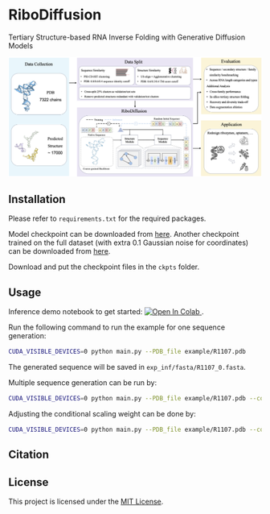 # RiboDiffusion

Tertiary Structure-based RNA Inverse Folding with Generative Diffusion Models

![cover](fig/pipeline.png)

## Installation

Please refer to `requirements.txt` for the required packages.

Model checkpoint can be downloaded from [here](https://drive.google.com/drive/folders/10BNyCNjxGDJ4rEze9yPGPDXa73iu1skx?usp=drive_link).
Another checkpoint trained on the full dataset (with extra 0.1 Gaussian noise for coordinates) can be downloaded from [here](https://drive.google.com/file/d/1-IfWkLa5asu4SeeZAQ09oWm4KlpBMPmq/view?usp=sharing).

Download and put the checkpoint files in the `ckpts` folder.

## Usage

Inference demo notebook to get started: <a target="_blank" href="https://colab.research.google.com/drive/199D6B0FsIYf-gW-hfMEBCcKaai_hM_cU">
  <img src="https://colab.research.google.com/assets/colab-badge.svg" alt="Open In Colab"/>
</a>.

Run the following command to run the example for one sequence generation:
```bash
CUDA_VISIBLE_DEVICES=0 python main.py --PDB_file example/R1107.pdb
```
The generated sequence will be saved in `exp_inf/fasta/R1107_0.fasta`.

Multiple sequence generation can be run by:
```bash
CUDA_VISIBLE_DEVICES=0 python main.py --PDB_file example/R1107.pdb --config.eval.n_samples 10
```

Adjusting the conditional scaling weight can be done by:
```bash
CUDA_VISIBLE_DEVICES=0 python main.py --PDB_file example/R1107.pdb --config.eval.n_samples 10 --config.eval.dynamic_threshold --config.eval.cond_scale 0.4
```

## Citation

[//]: # (If you find this work useful, please cite:)

[//]: # (```)

[//]: # (```)

## License
This project is licensed under the [MIT License](LICENSE).